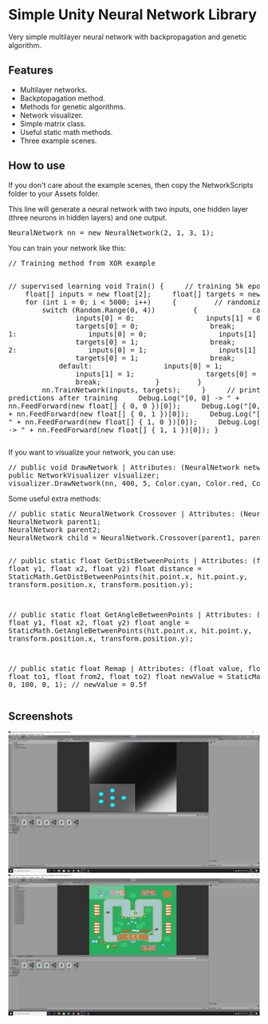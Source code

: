 <h1>Simple Unity Neural Network Library</h1>
<p>Very simple multilayer neural network with backpropagation and genetic algorithm.</p>

<h2>Features</h2>
<ul>
    <li>Multilayer networks.</li>
    <li>Backptopagation method.</li>
    <li>Methods for genetic algorithms.</li>
    <li>Network visualizer.</li>
    <li>Simple matrix class.</li>
    <li>Useful static math methods.</li>
    <li>Three example scenes.</li>
</ul>

<h2>How to use</h2>
<p>If you don't care about the example scenes, then copy the NetworkScripts folder to your Assets folder.</p>
<p>This line will generate a neural network with two inputs, one hidden layer (three neurons in hidden layers) and one output.</p>
<pre lang="csharp">
NeuralNetwork nn = new NeuralNetwork(2, 1, 3, 1);
</pre>
<p>You can train your network like this:</p>
<pre lang="csharp">
// Training method from XOR example

// supervised learning
void Train()
{
&nbsp;&nbsp;&nbsp;&nbsp;// training 5k epochs
&nbsp;&nbsp;&nbsp;&nbsp;float[] inputs = new float[2];
&nbsp;&nbsp;&nbsp;&nbsp;float[] targets = new float[1];
&nbsp;&nbsp;&nbsp;&nbsp;for (int i = 0; i < 5000; i++)
&nbsp;&nbsp;&nbsp;&nbsp;{
&nbsp;&nbsp;&nbsp;&nbsp;&nbsp;&nbsp;&nbsp;&nbsp;// randomizing data
&nbsp;&nbsp;&nbsp;&nbsp;&nbsp;&nbsp;&nbsp;&nbsp;switch (Random.Range(0, 4))
&nbsp;&nbsp;&nbsp;&nbsp;&nbsp;&nbsp;&nbsp;&nbsp;{
&nbsp;&nbsp;&nbsp;&nbsp;&nbsp;&nbsp;&nbsp;&nbsp;&nbsp;&nbsp;&nbsp;&nbsp;case 0:
&nbsp;&nbsp;&nbsp;&nbsp;&nbsp;&nbsp;&nbsp;&nbsp;&nbsp;&nbsp;&nbsp;&nbsp;&nbsp;&nbsp;&nbsp;&nbsp;inputs[0] = 0;
&nbsp;&nbsp;&nbsp;&nbsp;&nbsp;&nbsp;&nbsp;&nbsp;&nbsp;&nbsp;&nbsp;&nbsp;&nbsp;&nbsp;&nbsp;&nbsp;inputs[1] = 0;
&nbsp;&nbsp;&nbsp;&nbsp;&nbsp;&nbsp;&nbsp;&nbsp;&nbsp;&nbsp;&nbsp;&nbsp;&nbsp;&nbsp;&nbsp;&nbsp;targets[0] = 0;
&nbsp;&nbsp;&nbsp;&nbsp;&nbsp;&nbsp;&nbsp;&nbsp;&nbsp;&nbsp;&nbsp;&nbsp;&nbsp;&nbsp;&nbsp;&nbsp;break;
&nbsp;&nbsp;&nbsp;&nbsp;&nbsp;&nbsp;&nbsp;&nbsp;&nbsp;&nbsp;&nbsp;&nbsp;case 1:
&nbsp;&nbsp;&nbsp;&nbsp;&nbsp;&nbsp;&nbsp;&nbsp;&nbsp;&nbsp;&nbsp;&nbsp;&nbsp;&nbsp;&nbsp;&nbsp;inputs[0] = 0;
&nbsp;&nbsp;&nbsp;&nbsp;&nbsp;&nbsp;&nbsp;&nbsp;&nbsp;&nbsp;&nbsp;&nbsp;&nbsp;&nbsp;&nbsp;&nbsp;inputs[1] = 1;
&nbsp;&nbsp;&nbsp;&nbsp;&nbsp;&nbsp;&nbsp;&nbsp;&nbsp;&nbsp;&nbsp;&nbsp;&nbsp;&nbsp;&nbsp;&nbsp;targets[0] = 1;
&nbsp;&nbsp;&nbsp;&nbsp;&nbsp;&nbsp;&nbsp;&nbsp;&nbsp;&nbsp;&nbsp;&nbsp;&nbsp;&nbsp;&nbsp;&nbsp;break;
&nbsp;&nbsp;&nbsp;&nbsp;&nbsp;&nbsp;&nbsp;&nbsp;&nbsp;&nbsp;&nbsp;&nbsp;case 2:
&nbsp;&nbsp;&nbsp;&nbsp;&nbsp;&nbsp;&nbsp;&nbsp;&nbsp;&nbsp;&nbsp;&nbsp;&nbsp;&nbsp;&nbsp;&nbsp;inputs[0] = 1;
&nbsp;&nbsp;&nbsp;&nbsp;&nbsp;&nbsp;&nbsp;&nbsp;&nbsp;&nbsp;&nbsp;&nbsp;&nbsp;&nbsp;&nbsp;&nbsp;inputs[1] = 0;
&nbsp;&nbsp;&nbsp;&nbsp;&nbsp;&nbsp;&nbsp;&nbsp;&nbsp;&nbsp;&nbsp;&nbsp;&nbsp;&nbsp;&nbsp;&nbsp;targets[0] = 1;
&nbsp;&nbsp;&nbsp;&nbsp;&nbsp;&nbsp;&nbsp;&nbsp;&nbsp;&nbsp;&nbsp;&nbsp;&nbsp;&nbsp;&nbsp;&nbsp;break;
&nbsp;&nbsp;&nbsp;&nbsp;&nbsp;&nbsp;&nbsp;&nbsp;&nbsp;&nbsp;&nbsp;&nbsp;default:
&nbsp;&nbsp;&nbsp;&nbsp;&nbsp;&nbsp;&nbsp;&nbsp;&nbsp;&nbsp;&nbsp;&nbsp;&nbsp;&nbsp;&nbsp;&nbsp;inputs[0] = 1;
&nbsp;&nbsp;&nbsp;&nbsp;&nbsp;&nbsp;&nbsp;&nbsp;&nbsp;&nbsp;&nbsp;&nbsp;&nbsp;&nbsp;&nbsp;&nbsp;inputs[1] = 1;
&nbsp;&nbsp;&nbsp;&nbsp;&nbsp;&nbsp;&nbsp;&nbsp;&nbsp;&nbsp;&nbsp;&nbsp;&nbsp;&nbsp;&nbsp;&nbsp;targets[0] = 0;
&nbsp;&nbsp;&nbsp;&nbsp;&nbsp;&nbsp;&nbsp;&nbsp;&nbsp;&nbsp;&nbsp;&nbsp;&nbsp;&nbsp;&nbsp;&nbsp;break;
&nbsp;&nbsp;&nbsp;&nbsp;&nbsp;&nbsp;&nbsp;&nbsp;&nbsp;&nbsp;&nbsp;&nbsp;}
&nbsp;&nbsp;&nbsp;&nbsp;&nbsp;&nbsp;&nbsp;&nbsp;}
&nbsp;&nbsp;&nbsp;&nbsp;&nbsp;&nbsp;&nbsp;&nbsp;nn.TrainNetwork(inputs, targets);
&nbsp;&nbsp;&nbsp;&nbsp;}
&nbsp;&nbsp;&nbsp;&nbsp;// printing network predictions after training
&nbsp;&nbsp;&nbsp;&nbsp;Debug.Log("[0, 0] -> " + nn.FeedForward(new float[] { 0, 0 })[0]);
&nbsp;&nbsp;&nbsp;&nbsp;Debug.Log("[0, 1] -> " + nn.FeedForward(new float[] { 0, 1 })[0]);
&nbsp;&nbsp;&nbsp;&nbsp;Debug.Log("[1, 0] -> " + nn.FeedForward(new float[] { 1, 0 })[0]);
&nbsp;&nbsp;&nbsp;&nbsp;Debug.Log("[1, 1] -> " + nn.FeedForward(new float[] { 1, 1 })[0]);
}
</pre>

<p>If you want to visualize your network, you can use:</p>
<pre lang="csharp">
// public void DrawNetwork | Attributes: (NeuralNetwork network, int size, int layerGap, Color neuronColor, Color connectionStrong, Color connectionWeak, Color background)
public NetworkVisualizer visualizer;
visualizer.DrawNetwork(nn, 400, 5, Color.cyan, Color.red, Color.blue, new Color(1, 1, 1, 0.3f));
</pre>

<p>Some useful extra methods:</p>
<pre lang="csharp">
// public static NeuralNetwork Crossover | Attributes: (NeuralNetwork nn1, NeuralNetwork nn2, float mutationPercent)
NeuralNetwork parent1;
NeuralNetwork parent2;
NeuralNetwork child = NeuralNetwork.Crossover(parent1, parent2, 5);

// public static float GetDistBetweenPoints | Attributes: (float x1, float y1, float x2, float y2)
float distance = StaticMath.GetDistBetweenPoints(hit.point.x, hit.point.y, transform.position.x, transform.position.y);

// public static float GetAngleBetweenPoints | Attributes: (float x1, float y1, float x2, float y2)
float angle = StaticMath.GetAngleBetweenPoints(hit.point.x, hit.point.y, transform.position.x, transform.position.y);

// public static float Remap | Attributes: (float value, float from1, float to1, float from2, float to2)
float newValue = StaticMath.Remap(50, 0, 100, 0, 1); // newValue = 0.5f
</pre>

<h2>Screenshots</h2>
<img src="screenshots/or.png" alt="XOR">
<img src="screenshots/f1.png" alt="Formula">